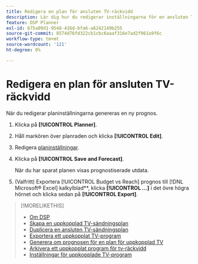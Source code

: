 ```yaml
---
title: Redigera en plan för ansluten TV-räckvidd
description: Lär dig hur du redigerar inställningarna för en ansluten TV-räckvidd.
feature: DSP Planner
exl-id: 675a09d1-9548-416d-bfa6-a6242149b255
source-git-commit: 8574d76fd322cb1cbc6aaaf316e7ad2f961a9f6c
workflow-type: tm+mt
source-wordcount: '121'
ht-degree: 0%

---
```


# Redigera en plan för ansluten TV-räckvidd

När du redigerar planinställningarna genereras en ny prognos.

1. Klicka på **[!UICONTROL Planner]**.

1. Håll markören över planraden och klicka **[!UICONTROL Edit]**.

1. Redigera [planinställningar](planner-settings.md).

1. Klicka på **[!UICONTROL Save and Forecast]**.

   När du har sparat planen visas prognostiserade utdata.

1. (Valfritt) Exportera [!UICONTROL Budget vs Reach] prognos till [!DNL Microsoft® Excel] kalkylblad**, klicka **[!UICONTROL ...]** i det övre högra hörnet och klicka sedan på **[!UICONTROL Export]**.

>[!MORELIKETHIS]
>
>* [Om DSP](planner-about.md)
>* [Skapa en uppkopplad TV-sändningsplan](planner-create.md)
>* [Duplicera en ansluten TV-sändningsplan](planner-duplicate.md)
>* [Exportera ett uppkopplat TV-program](planner-export.md)
>* [Generera om prognosen för en plan för uppkopplad TV](planner-forecast.md)
>* [Arkivera ett uppkopplat program för tv-räckvidd](planner-archive.md)
>* [Inställningar för uppkopplade TV-program](planner-settings.md)

